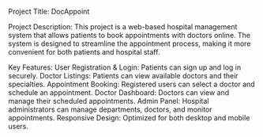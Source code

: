 Project Title: DocAppoint

Project Description:
This project is a web-based hospital management system that allows patients to book appointments with doctors online. The system is designed to streamline the appointment process, making it more convenient for both patients and hospital staff.

Key Features:
User Registration & Login: Patients can sign up and log in securely.
Doctor Listings: Patients can view available doctors and their specialties.
Appointment Booking: Registered users can select a doctor and schedule an appointment.
Doctor Dashboard: Doctors can view and manage their scheduled appointments.
Admin Panel: Hospital administrators can manage departments, doctors, and monitor appointments.
Responsive Design: Optimized for both desktop and mobile users.
